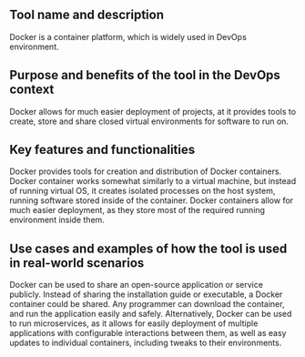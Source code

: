 ## Tool name and description
Docker is a container platform, which is widely used in DevOps environment.

## Purpose and benefits of the tool in the DevOps context
Docker allows for much easier deployment of projects, at it provides tools to create, store and share closed virtual environments for software to run on.

## Key features and functionalities
Docker provides tools for creation and distribution of Docker containers. Docker container works somewhat similarly to a virtual machine, but instead of running virtual OS, it creates isolated processes on the host system, running software stored inside of the container. Docker containers allow for much easier deployment, as they store most of the required running environment inside them.

## Use cases and examples of how the tool is used in real-world scenarios
Docker can be used to share an open-source application or service publicly. Instead of sharing the installation guide or executable, a Docker container could be shared. Any programmer can download the container, and run the application easily and safely.
Alternatively, Docker can be used to run microservices, as it allows for easily deployment of multiple applications with configurable interactions between them, as well as easy updates to individual containers, including tweaks to their environments.